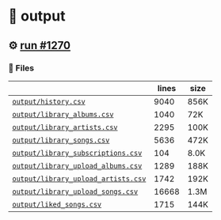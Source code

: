 # 📝  output 

## ⚙️ [run #1270](https://github.com/jwenerd/ytm-dl/actions/runs/9169246429)

### 📁 Files

|                                                                         |lines|size|
|-------------------------------------------------------------------------|-----|----|
|[`output/history.csv` ](output/history.csv)                              |9040 |856K|
|[`output/library_albums.csv` ](output/library_albums.csv)                |1040 |72K |
|[`output/library_artists.csv` ](output/library_artists.csv)              |2295 |100K|
|[`output/library_songs.csv` ](output/library_songs.csv)                  |5636 |472K|
|[`output/library_subscriptions.csv` ](output/library_subscriptions.csv)  |104  |8.0K|
|[`output/library_upload_albums.csv` ](output/library_upload_albums.csv)  |1289 |188K|
|[`output/library_upload_artists.csv` ](output/library_upload_artists.csv)|1742 |192K|
|[`output/library_upload_songs.csv` ](output/library_upload_songs.csv)    |16668|1.3M|
|[`output/liked_songs.csv` ](output/liked_songs.csv)                      |1715 |144K|